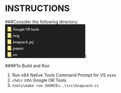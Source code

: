 # INSTRUCTIONS #
###Consider the following directory:\
![Directory listing](img/directoryimg.png?raw=true "ls")\

####To Build and Run
1. Run x64 Native Tools Command Prompt for VS xxxx
2. ```chdir``` into Google OR Tools
3. ```tools\make run SOURCE=..\src\knapsack.cc```
